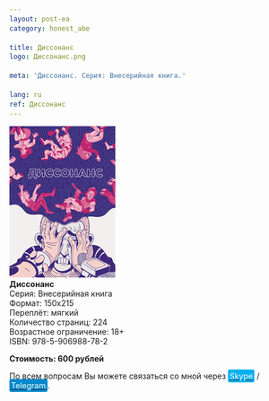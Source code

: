 ```yaml
---
layout: post-ea
category: honest_abe

title: Диссонанс
logo: Диссонанс.png

meta: 'Диссонанс. Серия: Внесерийная книга.'

lang: ru
ref: Диссонанс
---
```


<a data-fancybox="gallery" href="/img/honest_abe/Диссонанс.png"><img src="/img/honest_abe/Диссонанс.png" alt=""></a>  
**Диссонанс**  
Серия: Внесерийная книга  
Формат: 150х215  
Переплёт: мягкий  
Количество страниц: 224  
Возрастное ограничение: 18+  
ISBN: 978-5-906988-78-2

**Стоимость: 600 рублей**

По всем вопросам Вы можете связаться со мной через <a href="skype:chutkoy89?call" target="_blank"><span style="background-color:#00aff0; color:white; padding:3px; border-radius: 3px">Skype</span></a> / <a href="https://t.me/chutkoy" target="_blank"><span style="background-color:#0088cc; color:white; padding:3px; border-radius: 3px">Telegram</span></a>.
